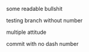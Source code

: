 some readable bullshit

testing branch without number

multiple attitude

commit with no dash number
